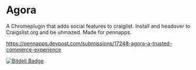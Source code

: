 Agora
=====

A Chromeplugin that adds social features to craiglist.
Install and headover to Craigslist.org and be uhmazed. Made for pennapps.

https://pennapps.devpost.com/submissions/17248-agora-a-trusted-commerce-experience

[![Bitdeli Badge](https://d2weczhvl823v0.cloudfront.net/salazarm/agora/trend.png)](https://bitdeli.com/free "Bitdeli Badge")
